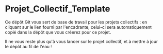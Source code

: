 # Projet_Collectif_Template

Ce dépôt Git vous sert de base de travail pour les projets collectifs : en cliquant sur le lien fourni par l'encadrante, celui-ci sera automatiquement copié dans la dépôt que vous créerez pour ce projet.

Il ne vous reste plus qu'à vous lancer sur le projet collectif, et à mettre à jour le dépôt au fil de l'eau !